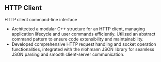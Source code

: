 ## HTTP Client

HTTP client command-line interface

- Architected a modular C++ structure for an HTTP client, managing application lifecycle and user commands efficiently. Utilized an abstract command pattern to ensure code extensibility and maintainability.
- Developed comprehensive HTTP request handling and socket operation functionalities, integrated with the nlohmann JSON library for seamless JSON parsing and smooth client-server communication.
